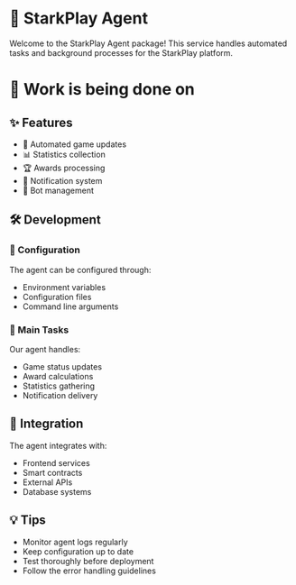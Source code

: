 # 🤖 StarkPlay Agent

Welcome to the StarkPlay Agent package! This service handles automated tasks and background processes for the StarkPlay platform.

# 🚧 Work is being done on

## ✨ Features

- 🔄 Automated game updates
- 📊 Statistics collection
- 🏆 Awards processing
- 📨 Notification system
- 🤖 Bot management

## 🛠️ Development

### 🔧 Configuration

The agent can be configured through:
- Environment variables
- Configuration files
- Command line arguments

### 🎯 Main Tasks

Our agent handles:
- Game status updates
- Award calculations
- Statistics gathering
- Notification delivery

## 📡 Integration

The agent integrates with:
- Frontend services
- Smart contracts
- External APIs
- Database systems

## 💡 Tips

- Monitor agent logs regularly
- Keep configuration up to date
- Test thoroughly before deployment
- Follow the error handling guidelines

